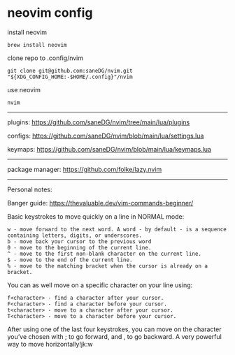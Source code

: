 # neovim config

install neovim

    brew install neovim

clone repo to .config/nvim

    git clone git@github.com:saneDG/nvim.git "${XDG_CONFIG_HOME:-$HOME/.config}"/nvim


use neovim

    nvim

--- 

plugins: https://github.com/saneDG/nvim/tree/main/lua/plugins

configs: https://github.com/saneDG/nvim/blob/main/lua/settings.lua

keymaps: https://github.com/saneDG/nvim/blob/main/lua/keymaps.lua

--- 

package manager: https://github.com/folke/lazy.nvim

---

Personal notes:

Banger guide: https://thevaluable.dev/vim-commands-beginner/

Basic keystrokes to move quickly on a line in NORMAL mode:

    w - move forward to the next word. A word - by default - is a sequence containing letters, digits, or underscores.
    b - move back your cursor to the previous word
    0 - move to the beginning of the current line.
    ^ - move to the first non-blank character on the current line.
    $ - move to the end of the current line.
    % - move to the matching bracket when the cursor is already on a bracket.

You can as well move on a specific character on your line using:

    f<character> - find a character after your cursor.
    F<character> - find a character before your cursor.
    t<character> - move to a character after your cursor.
    T<character> - move to a character before your cursor.

After using one of the last four keystrokes, you can move on the character you’ve chosen with ; to go forward, and , to go backward. A very powerful way to move horizontally!jk:w
